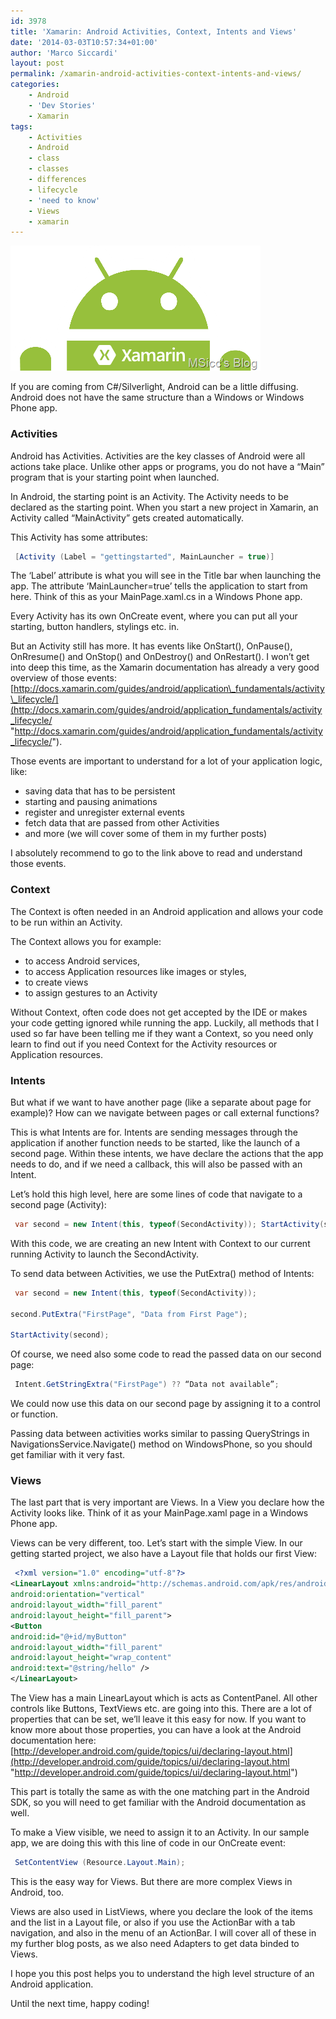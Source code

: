 ```yaml
---
id: 3978
title: 'Xamarin: Android Activities, Context, Intents and Views'
date: '2014-03-03T10:57:34+01:00'
author: 'Marco Siccardi'
layout: post
permalink: /xamarin-android-activities-context-intents-and-views/
categories:
    - Android
    - 'Dev Stories'
    - Xamarin
tags:
    - Activities
    - Android
    - class
    - classes
    - differences
    - lifecycle
    - 'need to know'
    - Views
    - xamarin
---
```


![xamandroid](/assets/img/2014/03/xamandroid.png "xamandroid")

If you are coming from C#/Silverlight, Android can be a little diffusing. Android does not have the same structure than a Windows or Windows Phone app.

### Activities

Android has Activities. Activities are the key classes of Android were all actions take place. Unlike other apps or programs, you do not have a “Main” program that is your starting point when launched.

In Android, the starting point is an Activity. The Activity needs to be declared as the starting point. When you start a new project in Xamarin, an Activity called “MainActivity” gets created automatically.

This Activity has some attributes:

``` csharp
 [Activity (Label = "gettingstarted", MainLauncher = true)]
```
 
The ‘Label’ attribute is what you will see in the Title bar when launching the app. The attribute ‘MainLauncher=true’ tells the application to start from here. Think of this as your MainPage.xaml.cs in a Windows Phone app.

Every Activity has its own OnCreate event, where you can put all your starting, button handlers, stylings etc. in.

But an Activity still has more. It has events like OnStart(), OnPause(), OnRresume() and OnStop() and OnDestroy() and OnRestart(). I won’t get into deep this time, as the Xamarin documentation has already a very good overview of those events: [http://docs.xamarin.com/guides/android/application\_fundamentals/activity\_lifecycle/](http://docs.xamarin.com/guides/android/application_fundamentals/activity_lifecycle/ "http://docs.xamarin.com/guides/android/application_fundamentals/activity_lifecycle/").

Those events are important to understand for a lot of your application logic, like:

- saving data that has to be persistent
- starting and pausing animations
- register and unregister external events
- fetch data that are passed from other Activities
- and more (we will cover some of them in my further posts)

I absolutely recommend to go to the link above to read and understand those events.

### Context

The Context is often needed in an Android application and allows your code to be run within an Activity.

The Context allows you for example:

- to access Android services,
- to access Application resources like images or styles,
- to create views
- to assign gestures to an Activity

Without Context, often code does not get accepted by the IDE or makes your code getting ignored while running the app. Luckily, all methods that I used so far have been telling me if they want a Context, so you need only learn to find out if you need Context for the Activity resources or Application resources.

### Intents

But what if we want to have another page (like a separate about page for example)? How can we navigate between pages or call external functions?

This is what Intents are for. Intents are sending messages through the application if another function needs to be started, like the launch of a second page. Within these intents, we have declare the actions that the app needs to do, and if we need a callback, this will also be passed with an Intent.

Let’s hold this high level, here are some lines of code that navigate to a second page (Activity):

``` csharp
 var second = new Intent(this, typeof(SecondActivity)); StartActivity(second);
```
 
With this code, we are creating an new Intent with Context to our current running Activity to launch the SecondActivity.

To send data between Activities, we use the PutExtra() method of Intents:

``` csharp
 var second = new Intent(this, typeof(SecondActivity)); 

second.PutExtra("FirstPage", "Data from First Page"); 

StartActivity(second);
```
 
Of course, we need also some code to read the passed data on our second page:

``` csharp
 Intent.GetStringExtra("FirstPage") ?? “Data not available”;
```
 
We could now use this data on our second page by assigning it to a control or function.

Passing data between activities works similar to passing QueryStrings in NavigationsService.Navigate() method on WindowsPhone, so you should get familiar with it very fast.

### Views

The last part that is very important are Views. In a View you declare how the Activity looks like. Think of it as your MainPage.xaml page in a Windows Phone app.

Views can be very different, too. Let’s start with the simple View. In our getting started project, we also have a Layout file that holds our first View:

``` xml
 <?xml version="1.0" encoding="utf-8"?>
<LinearLayout xmlns:android="http://schemas.android.com/apk/res/android"
android:orientation="vertical"
android:layout_width="fill_parent"
android:layout_height="fill_parent">
<Button
android:id="@+id/myButton"
android:layout_width="fill_parent"
android:layout_height="wrap_content"
android:text="@string/hello" />
</LinearLayout>
```
 
The View has a main LinearLayout which is acts as ContentPanel. All other controls like Buttons, TextViews etc. are going into this. There are a lot of properties that can be set, we’ll leave it this easy for now. If you want to know more about those properties, you can have a look at the Android documentation here: [http://developer.android.com/guide/topics/ui/declaring-layout.html](http://developer.android.com/guide/topics/ui/declaring-layout.html "http://developer.android.com/guide/topics/ui/declaring-layout.html")

This part is totally the same as with the one matching part in the Android SDK, so you will need to get familiar with the Android documentation as well.

To make a View visible, we need to assign it to an Activity. In our sample app, we are doing this with this line of code in our OnCreate event:

``` csharp
 SetContentView (Resource.Layout.Main);
```
 
This is the easy way for Views. But there are more complex Views in Android, too.

Views are also used in ListViews, where you declare the look of the items and the list in a Layout file, or also if you use the ActionBar with a tab navigation, and also in the menu of an ActionBar. I will cover all of these in my further blog posts, as we also need Adapters to get data binded to Views.

I hope you this post helps you to understand the high level structure of an Android application.

Until the next time, happy coding!